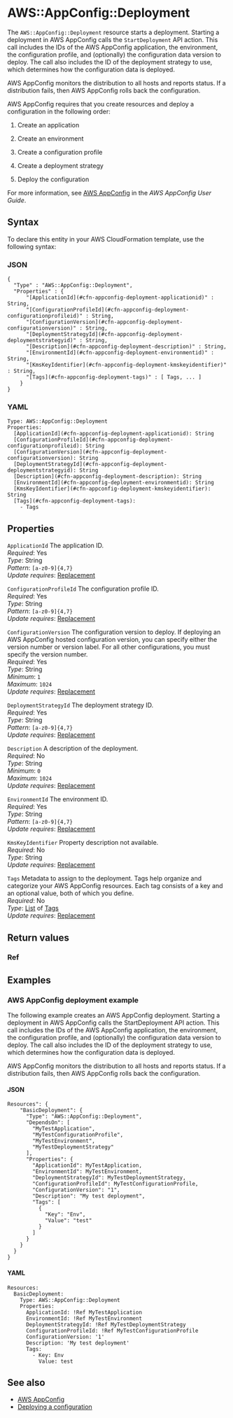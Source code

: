 # AWS::AppConfig::Deployment<a name="aws-resource-appconfig-deployment"></a>

The `AWS::AppConfig::Deployment` resource starts a deployment\. Starting a deployment in AWS AppConfig calls the `StartDeployment` API action\. This call includes the IDs of the AWS AppConfig application, the environment, the configuration profile, and \(optionally\) the configuration data version to deploy\. The call also includes the ID of the deployment strategy to use, which determines how the configuration data is deployed\.

AWS AppConfig monitors the distribution to all hosts and reports status\. If a distribution fails, then AWS AppConfig rolls back the configuration\.

AWS AppConfig requires that you create resources and deploy a configuration in the following order:

1. Create an application

1. Create an environment

1. Create a configuration profile

1. Create a deployment strategy

1. Deploy the configuration

For more information, see [AWS AppConfig](https://docs.aws.amazon.com/appconfig/latest/userguide/what-is-appconfig.html) in the _AWS AppConfig User Guide_\.

## Syntax<a name="aws-resource-appconfig-deployment-syntax"></a>

To declare this entity in your AWS CloudFormation template, use the following syntax:

### JSON<a name="aws-resource-appconfig-deployment-syntax.json"></a>

```
{
  "Type" : "AWS::AppConfig::Deployment",
  "Properties" : {
      "[ApplicationId](#cfn-appconfig-deployment-applicationid)" : String,
      "[ConfigurationProfileId](#cfn-appconfig-deployment-configurationprofileid)" : String,
      "[ConfigurationVersion](#cfn-appconfig-deployment-configurationversion)" : String,
      "[DeploymentStrategyId](#cfn-appconfig-deployment-deploymentstrategyid)" : String,
      "[Description](#cfn-appconfig-deployment-description)" : String,
      "[EnvironmentId](#cfn-appconfig-deployment-environmentid)" : String,
      "[KmsKeyIdentifier](#cfn-appconfig-deployment-kmskeyidentifier)" : String,
      "[Tags](#cfn-appconfig-deployment-tags)" : [ Tags, ... ]
    }
}
```

### YAML<a name="aws-resource-appconfig-deployment-syntax.yaml"></a>

```
Type: AWS::AppConfig::Deployment
Properties:
  [ApplicationId](#cfn-appconfig-deployment-applicationid): String
  [ConfigurationProfileId](#cfn-appconfig-deployment-configurationprofileid): String
  [ConfigurationVersion](#cfn-appconfig-deployment-configurationversion): String
  [DeploymentStrategyId](#cfn-appconfig-deployment-deploymentstrategyid): String
  [Description](#cfn-appconfig-deployment-description): String
  [EnvironmentId](#cfn-appconfig-deployment-environmentid): String
  [KmsKeyIdentifier](#cfn-appconfig-deployment-kmskeyidentifier): String
  [Tags](#cfn-appconfig-deployment-tags):
    - Tags
```

## Properties<a name="aws-resource-appconfig-deployment-properties"></a>

`ApplicationId` <a name="cfn-appconfig-deployment-applicationid"></a>
The application ID\.  
_Required_: Yes  
_Type_: String  
_Pattern_: `[a-z0-9]{4,7}`  
_Update requires_: [Replacement](https://docs.aws.amazon.com/AWSCloudFormation/latest/UserGuide/using-cfn-updating-stacks-update-behaviors.html#update-replacement)

`ConfigurationProfileId` <a name="cfn-appconfig-deployment-configurationprofileid"></a>
The configuration profile ID\.  
_Required_: Yes  
_Type_: String  
_Pattern_: `[a-z0-9]{4,7}`  
_Update requires_: [Replacement](https://docs.aws.amazon.com/AWSCloudFormation/latest/UserGuide/using-cfn-updating-stacks-update-behaviors.html#update-replacement)

`ConfigurationVersion` <a name="cfn-appconfig-deployment-configurationversion"></a>
The configuration version to deploy\. If deploying an AWS AppConfig hosted configuration version, you can specify either the version number or version label\. For all other configurations, you must specify the version number\.  
_Required_: Yes  
_Type_: String  
_Minimum_: `1`  
_Maximum_: `1024`  
_Update requires_: [Replacement](https://docs.aws.amazon.com/AWSCloudFormation/latest/UserGuide/using-cfn-updating-stacks-update-behaviors.html#update-replacement)

`DeploymentStrategyId` <a name="cfn-appconfig-deployment-deploymentstrategyid"></a>
The deployment strategy ID\.  
_Required_: Yes  
_Type_: String  
_Pattern_: `[a-z0-9]{4,7}`  
_Update requires_: [Replacement](https://docs.aws.amazon.com/AWSCloudFormation/latest/UserGuide/using-cfn-updating-stacks-update-behaviors.html#update-replacement)

`Description` <a name="cfn-appconfig-deployment-description"></a>
A description of the deployment\.  
_Required_: No  
_Type_: String  
_Minimum_: `0`  
_Maximum_: `1024`  
_Update requires_: [Replacement](https://docs.aws.amazon.com/AWSCloudFormation/latest/UserGuide/using-cfn-updating-stacks-update-behaviors.html#update-replacement)

`EnvironmentId` <a name="cfn-appconfig-deployment-environmentid"></a>
The environment ID\.  
_Required_: Yes  
_Type_: String  
_Pattern_: `[a-z0-9]{4,7}`  
_Update requires_: [Replacement](https://docs.aws.amazon.com/AWSCloudFormation/latest/UserGuide/using-cfn-updating-stacks-update-behaviors.html#update-replacement)

`KmsKeyIdentifier` <a name="cfn-appconfig-deployment-kmskeyidentifier"></a>
Property description not available\.  
_Required_: No  
_Type_: String  
_Update requires_: [Replacement](https://docs.aws.amazon.com/AWSCloudFormation/latest/UserGuide/using-cfn-updating-stacks-update-behaviors.html#update-replacement)

`Tags` <a name="cfn-appconfig-deployment-tags"></a>
Metadata to assign to the deployment\. Tags help organize and categorize your AWS AppConfig resources\. Each tag consists of a key and an optional value, both of which you define\.  
_Required_: No  
_Type_: [List](aws-properties-appconfig-deployment-tags.md) of [Tags](aws-properties-appconfig-deployment-tags.md)  
_Update requires_: [Replacement](https://docs.aws.amazon.com/AWSCloudFormation/latest/UserGuide/using-cfn-updating-stacks-update-behaviors.html#update-replacement)

## Return values<a name="aws-resource-appconfig-deployment-return-values"></a>

### Ref<a name="aws-resource-appconfig-deployment-return-values-ref"></a>

## Examples<a name="aws-resource-appconfig-deployment--examples"></a>

### AWS AppConfig deployment example<a name="aws-resource-appconfig-deployment--examples--_deployment_example"></a>

The following example creates an AWS AppConfig deployment\. Starting a deployment in AWS AppConfig calls the StartDeployment API action\. This call includes the IDs of the AWS AppConfig application, the environment, the configuration profile, and \(optionally\) the configuration data version to deploy\. The call also includes the ID of the deployment strategy to use, which determines how the configuration data is deployed\.

AWS AppConfig monitors the distribution to all hosts and reports status\. If a distribution fails, then AWS AppConfig rolls back the configuration\.

#### JSON<a name="aws-resource-appconfig-deployment--examples--_deployment_example--json"></a>

```
Resources": {
    "BasicDeployment": {
      "Type": "AWS::AppConfig::Deployment",
      "DependsOn": [
        "MyTestApplication",
        "MyTestConfigurationProfile",
        "MyTestEnvironment",
        "MyTestDeploymentStrategy"
      ],
      "Properties": {
        "ApplicationId": MyTestApplication,
        "EnvironmentId": MyTestEnvironment,
        "DeploymentStrategyId": MyTestDeploymentStrategy,
        "ConfigurationProfileId": MyTestConfigurationProfile,
        "ConfigurationVersion": "1",
        "Description": "My test deployment",
        "Tags": [
          {
            "Key": "Env",
            "Value": "test"
          }
        ]
      }
    }
  }
}
```

#### YAML<a name="aws-resource-appconfig-deployment--examples--_deployment_example--yaml"></a>

```
Resources:
  BasicDeployment:
    Type: AWS::AppConfig::Deployment
    Properties:
      ApplicationId: !Ref MyTestApplication
      EnvironmentId: !Ref MyTestEnvironment
      DeploymentStrategyId: !Ref MyTestDeploymentStrategy
      ConfigurationProfileId: !Ref MyTestConfigurationProfile
      ConfigurationVersion: '1'
      Description: 'My test deployment'
      Tags:
        - Key: Env
          Value: test
```

## See also<a name="aws-resource-appconfig-deployment--seealso"></a>

- [AWS AppConfig](https://docs.aws.amazon.com/appconfig/latest/userguide/what-is-appconfig.html)
- [Deploying a configuration](https://docs.aws.amazon.com/systems-manager/latest/userguide/appconfig-deploying.html)

